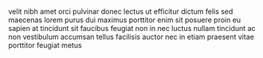 velit nibh amet orci pulvinar donec lectus ut efficitur dictum felis sed
maecenas lorem purus dui maximus porttitor enim sit posuere proin eu sapien at
tincidunt sit faucibus feugiat non in nec luctus nullam tincidunt ac non
vestibulum accumsan tellus facilisis auctor nec in etiam praesent vitae
porttitor feugiat metus